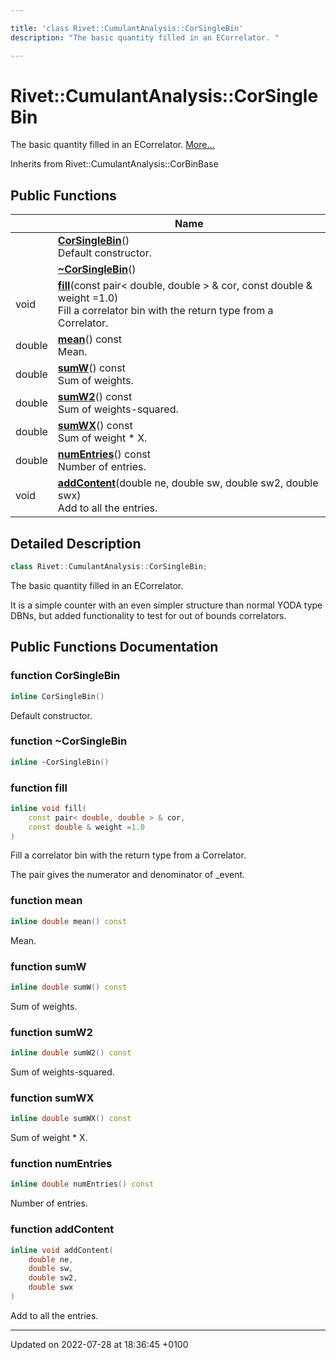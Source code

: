 ```yaml
---

title: 'class Rivet::CumulantAnalysis::CorSingleBin'
description: "The basic quantity filled in an ECorrelator. "

---
```


# Rivet::CumulantAnalysis::CorSingleBin



The basic quantity filled in an ECorrelator.  [More...](#detailed-description)

Inherits from Rivet::CumulantAnalysis::CorBinBase

## Public Functions

|                | Name           |
| -------------- | -------------- |
| | **[CorSingleBin](/documentation/code/classes/classrivet_1_1cumulantanalysis_1_1corsinglebin/#function-corsinglebin)**()<br>Default constructor.  |
| | **[~CorSingleBin](/documentation/code/classes/classrivet_1_1cumulantanalysis_1_1corsinglebin/#function-~corsinglebin)**() |
| void | **[fill](/documentation/code/classes/classrivet_1_1cumulantanalysis_1_1corsinglebin/#function-fill)**(const pair< double, double > & cor, const double & weight =1.0)<br>Fill a correlator bin with the return type from a Correlator.  |
| double | **[mean](/documentation/code/classes/classrivet_1_1cumulantanalysis_1_1corsinglebin/#function-mean)**() const<br>Mean.  |
| double | **[sumW](/documentation/code/classes/classrivet_1_1cumulantanalysis_1_1corsinglebin/#function-sumw)**() const<br>Sum of weights.  |
| double | **[sumW2](/documentation/code/classes/classrivet_1_1cumulantanalysis_1_1corsinglebin/#function-sumw2)**() const<br>Sum of weights-squared.  |
| double | **[sumWX](/documentation/code/classes/classrivet_1_1cumulantanalysis_1_1corsinglebin/#function-sumwx)**() const<br>Sum of weight * X.  |
| double | **[numEntries](/documentation/code/classes/classrivet_1_1cumulantanalysis_1_1corsinglebin/#function-numentries)**() const<br>Number of entries.  |
| void | **[addContent](/documentation/code/classes/classrivet_1_1cumulantanalysis_1_1corsinglebin/#function-addcontent)**(double ne, double sw, double sw2, double swx)<br>Add to all the entries.  |

## Detailed Description

```cpp
class Rivet::CumulantAnalysis::CorSingleBin;
```

The basic quantity filled in an ECorrelator. 

It is a simple counter with an even simpler structure than normal YODA type DBNs, but added functionality to test for out of bounds correlators. 

## Public Functions Documentation

### function CorSingleBin

```cpp
inline CorSingleBin()
```

Default constructor. 

### function ~CorSingleBin

```cpp
inline ~CorSingleBin()
```


### function fill

```cpp
inline void fill(
    const pair< double, double > & cor,
    const double & weight =1.0
)
```

Fill a correlator bin with the return type from a Correlator. 

The pair gives the numerator and denominator of <M>_event. 


### function mean

```cpp
inline double mean() const
```

Mean. 

### function sumW

```cpp
inline double sumW() const
```

Sum of weights. 

### function sumW2

```cpp
inline double sumW2() const
```

Sum of weights-squared. 

### function sumWX

```cpp
inline double sumWX() const
```

Sum of weight * X. 

### function numEntries

```cpp
inline double numEntries() const
```

Number of entries. 

### function addContent

```cpp
inline void addContent(
    double ne,
    double sw,
    double sw2,
    double swx
)
```

Add to all the entries. 

-------------------------------

Updated on 2022-07-28 at 18:36:45 +0100
